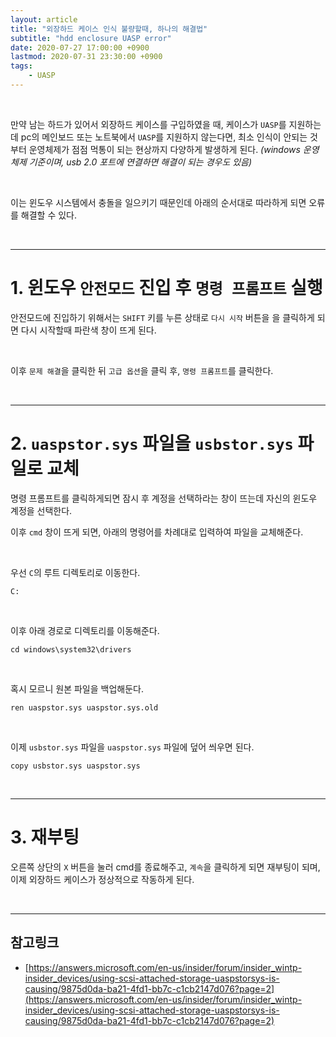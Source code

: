 ```yaml
---
layout: article
title: "외장하드 케이스 인식 불량할때, 하나의 해결법"
subtitle: "hdd enclosure UASP error"
date: 2020-07-27 17:00:00 +0900
lastmod: 2020-07-31 23:30:00 +0900
tags: 
    - UASP
---
```


<br>

만약 남는 하드가 있어서 외장하드 케이스를 구입하였을 때, 케이스가 `UASP`를 지원하는데 pc의 메인보드 또는 노트북에서 `UASP`를 지원하지 않는다면, 최소 인식이 안되는 것 부터 운영체제가 점점 먹통이 되는 현상까지 다양하게 발생하게 된다. *(windows 운영체제 기준이며, usb 2.0 포트에 연결하면 해결이 되는 경우도 있음)*

<br>

이는 윈도우 시스템에서 충돌을 일으키기 때문인데 아래의 순서대로 따라하게 되면 오류를 해결할 수 있다.

<br>

---

# 1. 윈도우 `안전모드` 진입 후 `명령 프롬프트` 실행

안전모드에 진입하기 위해서는 `SHIFT` 키를 누른 상태로 `다시 시작` 버튼을 을 클릭하게 되면 다시 시작할때 파란색 창이 뜨게 된다.

<br>

이후 `문제 해결`을 클릭한 뒤 `고급 옵션`을 클릭 후, `명령 프롬프트`를 클릭한다.

<br>

---

# 2. `uaspstor.sys` 파일을 `usbstor.sys` 파일로 교체

명령 프롬프트를 클릭하게되면 잠시 후 계정을 선택하라는 창이 뜨는데 자신의 윈도우 계정을 선택한다.

이후 `cmd` 창이 뜨게 되면, 아래의 명령어를 차례대로 입력하여 파일을 교체해준다.

<br>

우선 `C`의 루트 디렉토리로 이동한다.

```
C:
```

<br>

이후 아래 경로로 디렉토리를 이동해준다.

```
cd windows\system32\drivers
```

<br>

혹시 모르니 원본 파일을 백업해둔다.

```
ren uaspstor.sys uaspstor.sys.old
```

<br>

이제 `usbstor.sys` 파일을 `uaspstor.sys` 파일에 덮어 씌우면 된다.

```
copy usbstor.sys uaspstor.sys
```

<br>

---

# 3. 재부팅

오른쪽 상단의 `X` 버튼을 눌러 cmd를 종료해주고, `계속`을 클릭하게 되면 재부팅이 되며, 이제 외장하드 케이스가 정상적으로 작동하게 된다.

<br>

---

## 참고링크

- [https://answers.microsoft.com/en-us/insider/forum/insider_wintp-insider_devices/using-scsi-attached-storage-uaspstorsys-is-causing/9875d0da-ba21-4fd1-bb7c-c1cb2147d076?page=2](https://answers.microsoft.com/en-us/insider/forum/insider_wintp-insider_devices/using-scsi-attached-storage-uaspstorsys-is-causing/9875d0da-ba21-4fd1-bb7c-c1cb2147d076?page=2)

<br><br><br><br>